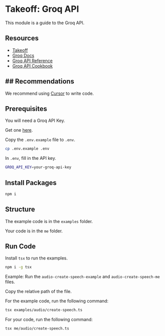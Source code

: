 # Takeoff: Groq API

This module is a guide to the Groq API.

## Resources

- [Takeoff](https://JoinTakeoff.com)
- [Groq Docs](https://console.groq.com/docs/quickstart)
- [Groq API Reference](https://console.groq.com/docs/libraries)
- [Groq API Cookbook](https://github.com/groq/groq-api-cookbook)

## ## Recommendations

We recommend using [Cursor](https://cursor.sh/) to write code.

## Prerequisites

You will need a Groq API Key.

Get one [here](https://console.groq.com/keys).

Copy the `.env.example` file to `.env`.

```bash
cp .env.example .env
```

In `.env`, fill in the API key.

```bash
GROQ_API_KEY=your-groq-api-key
```

## Install Packages

```bash
npm i
```

## Structure

The example code is in the `examples` folder.

Your code is in the `me` folder.

## Run Code

Install `tsx` to run the examples.

```bash
npm i -g tsx
```

Example: Run the `audio-create-speech-example` and `audio-create-speech-me` files.

Copy the relative path of the file.

For the example code, run the following command:

```bash
tsx examples/audio/create-speech.ts
```

For your code, run the following command:

```bash
tsx me/audio/create-speech.ts
```
